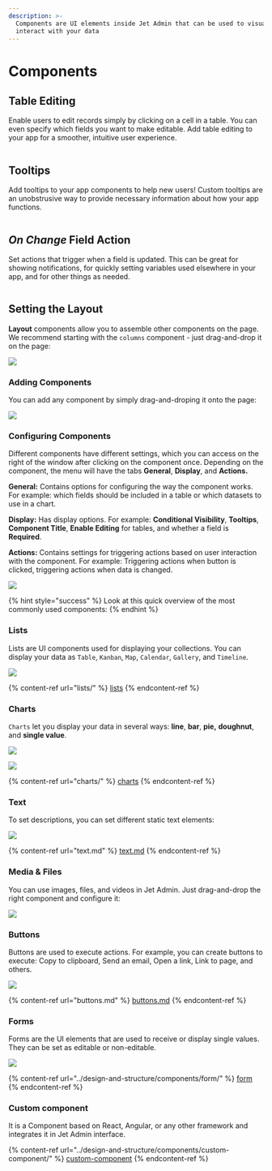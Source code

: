 ```yaml
---
description: >-
  Components are UI elements inside Jet Admin that can be used to visualize and
  interact with your data
---
```


# Components

## Table Editing <a href="#h_d8d3738d09" id="h_d8d3738d09"></a>

Enable users to edit records simply by clicking on a cell in a table. You can even specify which fields you want to make editable. Add table editing to your app for a smoother, intuitive user experience.

<figure><img src="../../.gitbook/assets/table_editing.gif" alt=""><figcaption></figcaption></figure>

## Tooltips <a href="#h_af590998f2" id="h_af590998f2"></a>

Add tooltips to your app components to help new users! Custom tooltips are an unobstrusive way to provide necessary information about how your app functions.

<figure><img src="../../.gitbook/assets/tooltips.gif" alt=""><figcaption></figcaption></figure>

## _On Change_ Field Action <a href="#h_2a04e1f31b" id="h_2a04e1f31b"></a>

Set actions that trigger when a field is updated. This can be great for showing notifications, for quickly setting variables used elsewhere in your app, and for other things as needed.

<figure><img src="../../.gitbook/assets/onchange.gif" alt=""><figcaption></figcaption></figure>



## Setting the Layout

**Layout** components allow you to assemble other components on the page. We recommend starting with the `columns` component - just drag-and-drop it on the page:

![](../../.gitbook/assets/Components3.gif)

### Adding Components

You can add any component by simply drag-and-droping it onto the page:

![](../../.gitbook/assets/Components1.gif)

### Configuring Components

Different components have different settings, which you can access on the right of the window after clicking on the component once. Depending on the component, the menu will have the tabs **General**, **Display**, and **Actions.**

**General:** Contains options for configuring the way the component works. For example: which fields should be included in a table or which datasets to use in a chart.

**Display:** Has display options. For example: **Conditional Visibility**, **Tooltips**, **Component Title**, **Enable Editing** for tables, and whether a field is **Required**.&#x20;

**Actions:** Contains settings for triggering actions based on user interaction with the component. For example: Triggering actions when button is clicked, triggering actions when data is changed.

![](../../.gitbook/assets/Components10.gif)

{% hint style="success" %}
Look at this quick overview of the most commonly used components:
{% endhint %}

### Lists

Lists are UI components used for displaying your collections. You can display your data as `Table`, `Kanban`, `Map`, `Calendar`, `Gallery`, and `Timeline`.

![](<../../.gitbook/assets/image (795).png>)

{% content-ref url="lists/" %}
[lists](lists/)
{% endcontent-ref %}

### Charts

`Charts` let you display your data in several ways: **line**, **bar**, **pie,** **doughnut**, and **single value**.

![](<../../.gitbook/assets/image (798).png>)

![](<../../.gitbook/assets/image (796).png>)

{% content-ref url="charts/" %}
[charts](charts/)
{% endcontent-ref %}

### Text

To set descriptions, you can set different static text elements:

![](<../../.gitbook/assets/image (860).png>)

{% content-ref url="text.md" %}
[text.md](text.md)
{% endcontent-ref %}

### Media & Files

You can use images, files, and videos in Jet Admin. Just drag-and-drop the right component and configure it:

![](../../.gitbook/assets/Components2.gif)

### Buttons

Buttons are used to execute actions. For example, you can create buttons to execute: Copy to clipboard, Send an email, Open a link, Link to page, and others.

![](<../../.gitbook/assets/image (861).png>)

{% content-ref url="buttons.md" %}
[buttons.md](buttons.md)
{% endcontent-ref %}

### Forms

Forms are the UI elements that are used to receive or display single values. They can be set as editable or non-editable.

![](../../.gitbook/assets/Components4.gif)

{% content-ref url="../design-and-structure/components/form/" %}
[form](../design-and-structure/components/form/)
{% endcontent-ref %}

### Custom component

It is a Component based on React, Angular, or any other framework and integrates it in Jet Admin interface.

{% content-ref url="../design-and-structure/components/custom-component/" %}
[custom-component](../design-and-structure/components/custom-component/)
{% endcontent-ref %}
